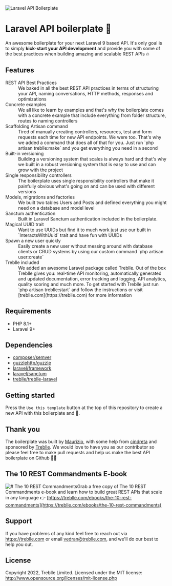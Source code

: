 <img src="https://treblle-assets.s3.amazonaws.com/laravel-api-boilerplate.png" alt="Laravel API Boilerplate" align="center">

# Laravel API boilerplate 🚀

An awesome boilerplate for your next Laravel 9 based API. It's only goal is to simply **kick-start your API development** and provide you with some of the best practices when building amazing and scalable REST APIs 🔥

## Features
<dl>
<dt>REST API Best Practices</dt>
<dd>We baked in all the best REST API practices in terms of structuring your API, naming conversations, HTTP methods, responses and optimizations</dd>
	
<dt>Concrete examples</dt>
<dd>We all like to learn by examples and that's why  the boilerplate comes with a concrete example that include everything from folder structure, routes to naming controllers</dd>

<dt>Scaffolding Artisan command</dt>
<dd>Tired of manually creating controllers, resources, test and form requests each time for new API endpoints. We were too. That's why we added a command that does all of that for you. Just run `php artisan treblle:make` and you get everything you need in a second</dd>

<dt>Built-in versioning</dt>
<dd>Building a versioning system that scales is always hard and that's why we built in a robust versioning system that is easy to use and can grow with the project</dd>

<dt>Single responsibility controllers</dt>
<dd>The boilerplate uses single responsibility controllers that make it painfully obvious what's going on and can be used with different versions</dd>

<dt>Models, migrations and factories</dt>
<dd>We built two tables Users and Posts and defined everything you might need on a database and model level</dd>

<dt>Sanctum authentication</dt>
<dd>Built in Laravel Sanctum authentication included in the boilerplate.</dd>

<dt>Magical UUID trait</dt>
<dd>Want to use UUIDs but find it to much work just use our built in `InteractsWithUuid` trait and have fun with UUIDs</dd>

<dt>Spawn a new user quickly</dt>
<dd>Easily create a new user without messing around with database clients or CRUD systems by using our custom command `php artisan user:create`</dd>

<dt>Treblle included</dt>
<dd>We added an awesome Laravel package called Treblle. Out of the box Treblle gives you: real-time API monitoring, automatically generated and updated documentation, error tracking and logging, API analytics, quality scoring and much more. To get started with Treblle just run `php artisan treblle:start` and follow the instructions or visit [treblle.com](https://treblle.com) for more information</dd>
</dl>

## Requirements
* PHP 8.1+
* Laravel 9+

## Dependencies

- [composer/semver](https://github.com/composer/semver)
- [guzzlehttp/guzzle](https://github.com/guzzle/guzzle)
- [laravel/framework](https://github.com/laravel/framework)
- [laravel/sanctum](https://github.com/laravel/sanctum)
- [treblle/treblle-laravel](https://github.com/treblle/treblle-laravel)

## Getting started

Press the `Use this template` button at the top of this repository to create a new API with this boilerplate and 🎉.

## Thank you

The boilerplate was built by [Maurizio](https://github.com/leMaur), with some help from [cindreta](https://github.com/cindreta) and sponsored by [Treblle](https://treblle.com). We would love to have you as our contributor so please feel free to make pull requests and help us make the best API boilerplate on Github 💪🏻

## The 10 REST Commandments E-book

![# The 10 REST Commandments](https://treblle-assets.s3.amazonaws.com/api-book.jpg)Grab a free copy of The 10 REST Commandments e-book and learn how to build great REST APIs that scale in any language 👉 [https://treblle.com/ebooks/the-10-rest-commandments](https://treblle.com/ebooks/the-10-rest-commandments) 


## Support

If you have problems of any kind feel free to reach out via <https://treblle.com> or email vedran@treblle.com, and we'll
do our best to help you out.

## License

Copyright 2022, Treblle Limited. Licensed under the MIT license:
http://www.opensource.org/licenses/mit-license.php
